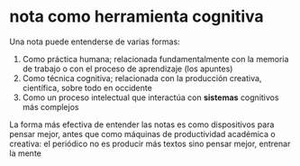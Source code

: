 # nota como herramienta cognitiva

Una nota puede entenderse de varias formas:

1. Como práctica humana; relacionada fundamentalmente con la memoria de trabajo o con el proceso de aprendizaje (los apuntes)
1. Como técnica cognitiva; relacionada con la producción creativa, científica, sobre todo en occidente
1. Como un proceso intelectual que interactúa con **sistemas** cognitivos más complejos

La forma más efectiva de entender las notas es como dispositivos para pensar mejor, antes que como máquinas de productividad académica o creativa: el periódico no es producir más textos sino pensar mejor, entrenar la mente
